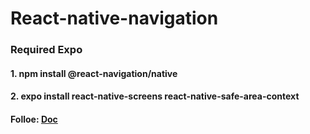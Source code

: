 # React-native-navigation
### Required Expo
#### 1. npm install @react-navigation/native
#### 2. expo install react-native-screens react-native-safe-area-context 
#### Folloe: <a href="https://reactnavigation.org/docs/getting-started"> Doc </a>

